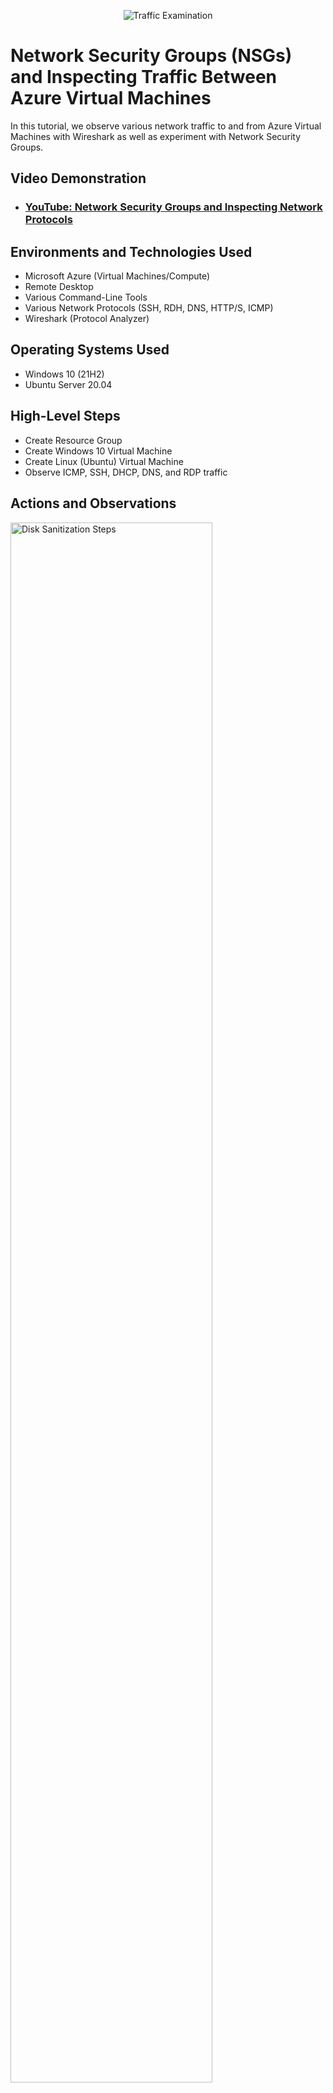 <p align="center">
<img src="https://i.imgur.com/Ua7udoS.png" alt="Traffic Examination"/>
</p>

<h1>Network Security Groups (NSGs) and Inspecting Traffic Between Azure Virtual Machines</h1>
In this tutorial, we observe various network traffic to and from Azure Virtual Machines with Wireshark as well as experiment with Network Security Groups. <br />


<h2>Video Demonstration</h2>

- ### [YouTube: Network Security Groups and Inspecting Network Protocols](https://www.youtube.com/watch?v=CNt39s22AkE)

<h2>Environments and Technologies Used</h2>

- Microsoft Azure (Virtual Machines/Compute)
- Remote Desktop
- Various Command-Line Tools
- Various Network Protocols (SSH, RDH, DNS, HTTP/S, ICMP)
- Wireshark (Protocol Analyzer)

<h2>Operating Systems Used </h2>

- Windows 10 (21H2)
- Ubuntu Server 20.04

<h2>High-Level Steps</h2>

- Create Resource Group 
- Create Windows 10 Virtual Machine
- Create Linux (Ubuntu) Virtual Machine
- Observe ICMP, SSH, DHCP, DNS, and RDP traffic

<h2>Actions and Observations</h2>

<p>
<img src="https://i.imgur.com/b1j5f5v.png" height="80%" width="80%" alt="Disk Sanitization Steps"/>
</p>
<p>
Example: Download Wireshark.
</p>
<br />

<p>
<img src="https://i.imgur.com/4UkPLKw.png" height="80%" width="80%" alt="Disk Sanitization Steps"/>
</p>
<p>
Example: Filter ICMP traffic only for VM-2.
</p>
<br />

<p>
<img src="https://i.imgur.com/TMuLKT1.png" height="80%" width="80%" alt="Disk Sanitization Steps"/>
</p>
<p>
Example: Stopped ICMP traffic for VM-2. Restarted ICMP traffic for VM-2.
</p>
<br />
